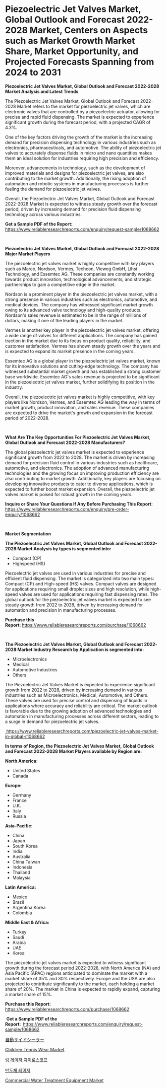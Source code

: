 <p><h1>Piezoelectric Jet Valves Market, Global Outlook and Forecast 2022-2028 Market, Centers on Aspects such as Market Growth Market Share, Market Opportunity, and Projected Forecasts Spanning from 2024 to 2031</h1></p><p><strong>Piezoelectric Jet Valves Market, Global Outlook and Forecast 2022-2028 Market Analysis and Latest Trends</strong></p>
<p><p>The Piezoelectric Jet Valves Market, Global Outlook and Forecast 2022-2028 Market refers to the market for piezoelectric jet valves, which are electronic valves that are controlled by a piezoelectric actuator, allowing for precise and rapid fluid dispensing. The market is expected to experience significant growth during the forecast period, with a projected CAGR of 4.3%. </p><p>One of the key factors driving the growth of the market is the increasing demand for precision dispensing technology in various industries such as electronics, pharmaceuticals, and automotive. The ability of piezoelectric jet valves to accurately dispense fluids in micro and nano quantities makes them an ideal solution for industries requiring high precision and efficiency.</p><p>Moreover, advancements in technology, such as the development of improved materials and designs for piezoelectric jet valves, are also contributing to the market growth. Additionally, the rising adoption of automation and robotic systems in manufacturing processes is further fueling the demand for piezoelectric jet valves.</p><p>Overall, the Piezoelectric Jet Valves Market, Global Outlook and Forecast 2022-2028 Market is expected to witness steady growth over the forecast period, driven by increasing demand for precision fluid dispensing technology across various industries.</p></p>
<p><strong>Get a Sample PDF of the Report:&nbsp;</strong> <a href="https://www.reliableresearchreports.com/enquiry/request-sample/1068662">https://www.reliableresearchreports.com/enquiry/request-sample/1068662</a></p>
<p>&nbsp;</p>
<p><strong>Piezoelectric Jet Valves Market, Global Outlook and Forecast 2022-2028 Major Market Players</strong></p>
<p><p>The piezoelectric jet valves market is highly competitive with key players such as Marco, Nordson, Vermes, Techcon, Vieweg GmbH, Lihsi Technology, and Essemtec AG. These companies are constantly working towards product innovation, technological advancements, and strategic partnerships to gain a competitive edge in the market.</p><p>Nordson is a prominent player in the piezoelectric jet valves market, with a strong presence in various industries such as electronics, automotive, and medical devices. The company has witnessed significant market growth owing to its advanced valve technology and high-quality products. Nordson's sales revenue is estimated to be in the range of millions of dollars, making it one of the leading players in the market.</p><p>Vermes is another key player in the piezoelectric jet valves market, offering a wide range of valves for different applications. The company has gained traction in the market due to its focus on product quality, reliability, and customer satisfaction. Vermes has shown steady growth over the years and is expected to expand its market presence in the coming years.</p><p>Essemtec AG is a global player in the piezoelectric jet valves market, known for its innovative solutions and cutting-edge technology. The company has witnessed substantial market growth and has established a strong customer base worldwide. Essemtec AG's sales revenue is projected to be significant in the piezoelectric jet valves market, further solidifying its position in the industry.</p><p>Overall, the piezoelectric jet valves market is highly competitive, with key players like Nordson, Vermes, and Essemtec AG leading the way in terms of market growth, product innovation, and sales revenue. These companies are expected to drive the market's growth and expansion in the forecast period of 2022-2028.</p></p>
<p>&nbsp;</p>
<p><strong>What Are The Key Opportunities For Piezoelectric Jet Valves Market, Global Outlook and Forecast 2022-2028 Manufacturers?</strong></p>
<p><p>The global piezoelectric jet valves market is expected to experience significant growth from 2022 to 2028. The market is driven by increasing demand for precision fluid control in various industries such as healthcare, automotive, and electronics. The adoption of advanced manufacturing technologies and the growing focus on improving production efficiency are also contributing to market growth. Additionally, key players are focusing on developing innovative products to cater to diverse applications, which is expected to further boost market expansion. Overall, the piezoelectric jet valves market is poised for robust growth in the coming years.</p></p>
<p><strong>Inquire or Share Your Questions If Any Before Purchasing This Report:</strong> <a href="https://www.reliableresearchreports.com/enquiry/pre-order-enquiry/1068662">https://www.reliableresearchreports.com/enquiry/pre-order-enquiry/1068662</a></p>
<p>&nbsp;</p>
<p><strong>Market Segmentation</strong></p>
<p><strong>The Piezoelectric Jet Valves Market, Global Outlook and Forecast 2022-2028 Market Analysis by types is segmented into:</strong></p>
<p><ul><li>Compact (CP)</li><li>Highspeed (HS)</li></ul></p>
<p><p>Piezoelectric jet valves are used in various industries for precise and efficient fluid dispensing. The market is categorized into two main types: Compact (CP) and High-speed (HS) valves. Compact valves are designed for applications requiring small droplet sizes and high resolution, while high-speed valves are used for applications requiring fast dispensing rates. The global outlook for the piezoelectric jet valves market is expected to see steady growth from 2022 to 2028, driven by increasing demand for automation and precision in manufacturing processes.</p></p>
<p><strong>Purchase this Report:&nbsp;</strong><a href="https://www.reliableresearchreports.com/purchase/1068662">https://www.reliableresearchreports.com/purchase/1068662</a></p>
<p>&nbsp;</p>
<p><strong>The Piezoelectric Jet Valves Market, Global Outlook and Forecast 2022-2028 Market Industry Research by Application is segmented into:</strong></p>
<p><ul><li>Microelectronics</li><li>Medical</li><li>Automotive Industries</li><li>Others</li></ul></p>
<p><p>The Piezoelectric Jet Valves Market is expected to experience significant growth from 2022 to 2028, driven by increasing demand in various industries such as Microelectronics, Medical, Automotive, and Others. These valves are used for precise control and dispensing of liquids in applications where accuracy and reliability are critical. The market outlook is favorable due to the growing adoption of advanced technologies and automation in manufacturing processes across different sectors, leading to a surge in demand for piezoelectric jet valves.</p></p>
<p><a href="https://www.reliableresearchreports.com/piezoelectric-jet-valves-market-in-global-r1068662">&nbsp;https://www.reliableresearchreports.com/piezoelectric-jet-valves-market-in-global-r1068662</a></p>
<p><strong>In terms of Region, the Piezoelectric Jet Valves Market, Global Outlook and Forecast 2022-2028 Market Players available by Region are:</strong></p>
<p>
    <p> <strong> North America: </strong>
        <ul>
            <li>United States</li>
            <li>Canada</li>
        </ul>
        </p> 
    <p> <strong> Europe: </strong>
        <ul>
            <li>Germany</li>
            <li>France</li>
            <li>U.K.</li>
            <li>Italy</li>
            <li>Russia</li>
        </ul>
        </p> 
    <p> <strong> Asia-Pacific: </strong>
        <ul>
            <li>China</li>
            <li>Japan</li>
            <li>South Korea</li>
            <li>India</li>
            <li>Australia</li>
            <li>China Taiwan</li>
            <li>Indonesia</li>
            <li>Thailand</li>
            <li>Malaysia</li>
        </ul>
        </p> 
    <p> <strong> Latin America: </strong>
        <ul>
            <li>Mexico</li>
            <li>Brazil</li>
            <li>Argentina Korea</li>
            <li>Colombia</li>
        </ul>
        </p> 
    <p> <strong> Middle East & Africa: </strong>
        <ul>
            <li>Turkey</li>
            <li>Saudi</li>
            <li>Arabia</li>
            <li>UAE</li>
            <li>Korea</li>
        </ul>
    </p>
    </p>
<p><p>The piezoelectric jet valves market is expected to witness significant growth during the forecast period 2022-2028, with North America (NA) and Asia Pacific (APAC) regions anticipated to dominate the market with a market share of 35% and 30% respectively. Europe and the USA are also projected to contribute significantly to the market, each holding a market share of 20%. The market in China is expected to rapidly expand, capturing a market share of 15%.</p></p>
<p><strong>Purchase this Report: </strong><a href="https://www.reliableresearchreports.com/purchase/1068662">https://www.reliableresearchreports.com/purchase/1068662</a></p>
<p>&nbsp;<strong>Get a Sample PDF of the Report:&nbsp;&nbsp;</strong><a href="https://www.reliableresearchreports.com/enquiry/request-sample/1068662">https://www.reliableresearchreports.com/enquiry/request-sample/1068662</a></p>
<p><strong></strong></p>
<p><p><a href="https://github.com/Andrewones2023/Market-Research-Report-List-1/blob/main/348503985417.md">自動サイドシーラー</a></p><p><a href="https://issuu.com/reportprime-2/docs/children-tennis-wear-market-size-2030.pptx">Children Tennis Wear Market</a></p><p><a href="https://github.com/sammyUltyylrich9067856/Market-Research-Report-List-1/blob/main/983783279079.md">링 레이저 자이로스코프</a></p><p><a href="https://github.com/ConstantinVon/Market-Research-Report-List-1/blob/main/441399679080.md">반도체 레이저</a></p><p><a href="https://www.linkedin.com/pulse/commercial-water-treatment-equipmentnbspmarket-focuses-market-cg0ye">Commercial Water Treatment Equipment Market</a></p></p>